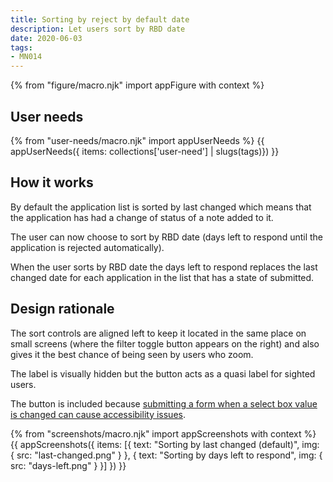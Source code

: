 ```yaml
---
title: Sorting by reject by default date
description: Let users sort by RBD date
date: 2020-06-03
tags:
- MN014
---
```


{% from "figure/macro.njk" import appFigure with context %}

## User needs

{% from "user-needs/macro.njk" import appUserNeeds %}
{{ appUserNeeds({ items: collections['user-need'] | slugs(tags)}) }}

## How it works

By default the application list is sorted by last changed which means that the application has had a change of status of a note added to it.

The user can now choose to sort by RBD date (days left to respond until the application is rejected automatically).

When the user sorts by RBD date the days left to respond replaces the last changed date for each application in the list that has a state of submitted.

## Design rationale

The sort controls are aligned left to keep it located in the same place on small screens (where the filter toggle button appears on the right) and also gives it the best chance of being seen by users who zoom.

The label is visually hidden but the button acts as a quasi label for sighted users.

The button is included because [submitting a form when a select box value is changed can cause accessibility issues](https://adamsilver.io/articles/select-boxes-shouldnt-submit-on-change/).

{% from "screenshots/macro.njk" import appScreenshots with context %}
{{ appScreenshots({
  items: [{
    text: "Sorting by last changed (default)",
    img: {
      src: "last-changed.png"
    }
  }, {
    text: "Sorting by days left to respond",
    img: {
      src: "days-left.png"
    }
  }]
}) }}
